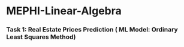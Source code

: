 # MEPHI-Linear-Algebra
### Task 1: Real Estate Prices Prediction ( ML Model: Ordinary Least Squares Method)
